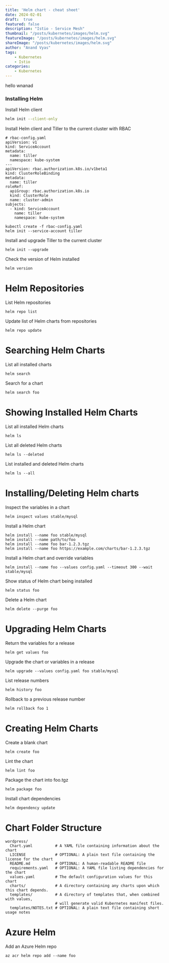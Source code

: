 ```yaml
---
title: 'Helm chart - cheat sheet'
date: 2024-02-01
draft:  true   
featured: false  
description: "Istio - Service Mesh"
thumbnail: "/posts/kubernetes/images/helm.svg"
featureImage: "/posts/kubernetes/images/helm.svg" 
shareImage: "/posts/kubernetes/images/helm.svg"
author: "Anand Vyas"
tags:
    - Kubernetes
    - Istio
categories:     
    - Kubernetes
---
```


hello wnanad

### Installing Helm

Install Helm client
```bash
helm init --client-only
```

Install Helm client and Tiller to the current cluster with RBAC

```
# rbac-config.yaml
apiVersion: v1
kind: ServiceAccount
metadata:
  name: tiller
  namespace: kube-system
---
apiVersion: rbac.authorization.k8s.io/v1beta1
kind: ClusterRoleBinding
metadata:
  name: tiller
roleRef:
  apiGroup: rbac.authorization.k8s.io
  kind: ClusterRole
  name: cluster-admin
subjects:
  - kind: ServiceAccount
    name: tiller
    namespace: kube-system
```

```
kubectl create -f rbac-config.yaml
helm init --service-account tiller
```

Install and upgrade Tiller to the current cluster
```
helm init --upgrade
```

Check the version of Helm installed
```
helm version
```


# Helm Repositories

List Helm repositories
```
helm repo list
```

Update list of Helm charts from repositories
```
helm repo update
```


# Searching Helm Charts

List all installed charts
```
helm search
```

Search for a chart
```
helm search foo
```


# Showing Installed Helm Charts

List all installed Helm charts
```
helm ls
```

List all deleted Helm charts
```
helm ls --deleted
```

List installed and deleted Helm charts
```
helm ls --all
```


# Installing/Deleting Helm charts

Inspect the variables in a chart
```
helm inspect values stable/mysql
```

Install a Helm chart
```
helm install --name foo stable/mysql
helm install --name path/to/foo
helm install --name foo bar-1.2.3.tgz
helm install --name foo https://example.com/charts/bar-1.2.3.tgz
```

Install a Helm chart and override variables
```
helm install --name foo --values config.yaml --timeout 300 --wait stable/mysql
```

Show status of Helm chart being installed
```
helm status foo
```

Delete a Helm chart
```
helm delete --purge foo
```


# Upgrading Helm Charts

Return the variables for a release
```
helm get values foo
```

Upgrade the chart or variables in a release
```
helm upgrade --values config.yaml foo stable/mysql
```

List release numbers
```
helm history foo
```

Rollback to a previous release number
```
helm rollback foo 1
```


# Creating Helm Charts

Create a blank chart
```
helm create foo
```

Lint the chart
```
helm lint foo
```

Package the chart into foo.tgz
```
helm package foo
```

Install chart dependencies
```
helm dependency update
```

# Chart Folder Structure

```
wordpress/
  Chart.yaml          # A YAML file containing information about the chart
  LICENSE             # OPTIONAL: A plain text file containing the license for the chart
  README.md           # OPTIONAL: A human-readable README file
  requirements.yaml   # OPTIONAL: A YAML file listing dependencies for the chart
  values.yaml         # The default configuration values for this chart
  charts/             # A directory containing any charts upon which this chart depends.
  templates/          # A directory of templates that, when combined with values,
                      # will generate valid Kubernetes manifest files.
  templates/NOTES.txt # OPTIONAL: A plain text file containing short usage notes
```

# Azure Helm

Add an Azure Helm repo
```
az acr helm repo add --name foo
```
